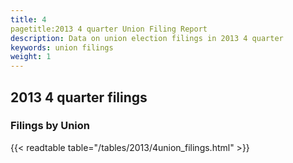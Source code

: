 ```yaml
---
title: 4
pagetitle:2013 4 quarter Union Filing Report
description: Data on union election filings in 2013 4 quarter 
keywords: union filings
weight: 1
---
```


## 2013 4 quarter filings

### Filings by Union
{{< readtable table="/tables/2013/4union_filings.html" >}}

